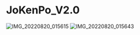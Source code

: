 # JoKenPo_V2.0

![IMG_20220820_015615](https://user-images.githubusercontent.com/93879420/185729664-f5d5d31b-6e3d-4ca5-bb7c-ed3ba0aa4ed5.jpg)
![IMG_20220820_015643](https://user-images.githubusercontent.com/93879420/185729669-c72a263c-8c24-43ca-b2eb-4bd8db22f9bd.jpg)
